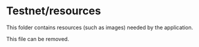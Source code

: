 # Testnet/resources

This folder contains resources (such as images) needed by the application. 

This file can be removed.
